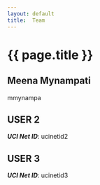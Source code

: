 ```yaml
---
layout: default
title:  Team
---
```


# {{ page.title }}


## Meena Mynampati
mmynampa

## USER 2
***UCI Net ID***: ucinetid2

## USER 3
***UCI Net ID***: ucinetid3
